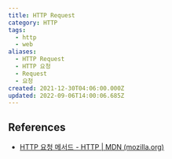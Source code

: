 ```yaml
---
title: HTTP Request
category: HTTP
tags:
  - http
  - web
aliases:
  - HTTP Request
  - HTTP 요청
  - Request
  - 요청
created: 2021-12-30T04:06:00.000Z
updated: 2022-09-06T14:00:06.685Z
---
```


<Metadata />

## References

- [HTTP 요청 메서드 - HTTP | MDN (mozilla.org)](https://developer.mozilla.org/ko/docs/Web/HTTP/Methods)
